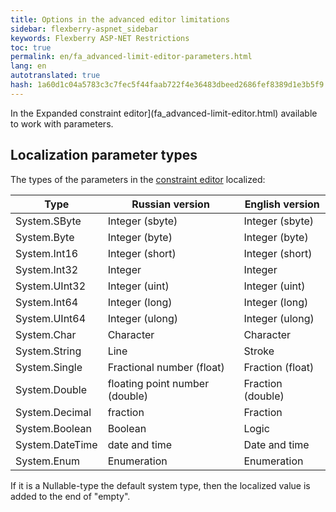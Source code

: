 ```yaml
--- 
title: Options in the advanced editor limitations 
sidebar: flexberry-aspnet_sidebar 
keywords: Flexberry ASP-NET Restrictions 
toc: true 
permalink: en/fa_advanced-limit-editor-parameters.html 
lang: en 
autotranslated: true 
hash: 1a60d1c04a5783c3c7fec5f44faab722f4e36483dbeed2686fef8389d1e3b5f9 
--- 
```


In the Expanded constraint editor](fa_advanced-limit-editor.html) available to work with parameters. 

## Localization parameter types 

The types of the parameters in the [constraint editor](fa_advanced-limit-editor.html) localized: 

|Type |Russian version| English version| 
|---|---|---| 
|System.SByte| Integer (sbyte)| Integer (sbyte)| 
|System.Byte | Integer (byte) | Integer (byte) | 
|System.Int16| Integer (short)| Integer (short)| 
|System.Int32| Integer| Integer| 
|System.UInt32| Integer (uint)| Integer (uint)| 
|System.Int64| Integer (long)| Integer (long)| 
|System.UInt64| Integer (ulong)| Integer (ulong)| 
|System.Char |Character |Character| 
|System.String| Line| Stroke| 
|System.Single| Fractional number (float)| Fraction (float)| 
|System.Double| floating point number (double)| Fraction (double)| 
|System.Decimal| fraction| Fraction| 
|System.Boolean| Boolean| Logic| 
|System.DateTime| date and time| Date and time| 
|System.Enum| Enumeration| Enumeration| 

If it is a Nullable-type the default system type, then the localized value is added to the end of "empty". 




